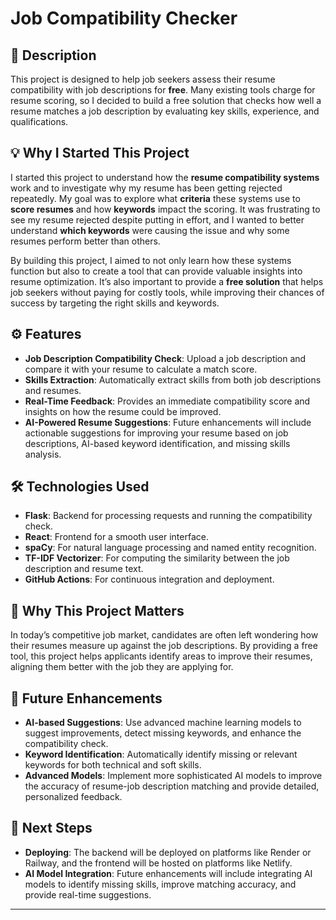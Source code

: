 # Job Compatibility Checker

## 🚀 **Description**
This project is designed to help job seekers assess their resume compatibility with job descriptions for **free**. Many existing tools charge for resume scoring, so I decided to build a free solution that checks how well a resume matches a job description by evaluating key skills, experience, and qualifications.

## 💡 **Why I Started This Project**
I started this project to understand how the **resume compatibility systems** work and to investigate why my resume has been getting rejected repeatedly. My goal was to explore what **criteria** these systems use to **score resumes** and how **keywords** impact the scoring. It was frustrating to see my resume rejected despite putting in effort, and I wanted to better understand **which keywords** were causing the issue and why some resumes perform better than others. 

By building this project, I aimed to not only learn how these systems function but also to create a tool that can provide valuable insights into resume optimization. It’s also important to provide a **free solution** that helps job seekers without paying for costly tools, while improving their chances of success by targeting the right skills and keywords.

## ⚙️ **Features**
- **Job Description Compatibility Check**: Upload a job description and compare it with your resume to calculate a match score.
- **Skills Extraction**: Automatically extract skills from both job descriptions and resumes.
- **Real-Time Feedback**: Provides an immediate compatibility score and insights on how the resume could be improved.
- **AI-Powered Resume Suggestions**: Future enhancements will include actionable suggestions for improving your resume based on job descriptions, AI-based keyword identification, and missing skills analysis.

## 🛠️ **Technologies Used**
- **Flask**: Backend for processing requests and running the compatibility check.
- **React**: Frontend for a smooth user interface.
- **spaCy**: For natural language processing and named entity recognition.
- **TF-IDF Vectorizer**: For computing the similarity between the job description and resume text.
- **GitHub Actions**: For continuous integration and deployment.

## 🌟 **Why This Project Matters**
In today’s competitive job market, candidates are often left wondering how their resumes measure up against the job descriptions. By providing a free tool, this project helps applicants identify areas to improve their resumes, aligning them better with the job they are applying for.

## 🔮 **Future Enhancements**
- **AI-based Suggestions**: Use advanced machine learning models to suggest improvements, detect missing keywords, and enhance the compatibility check.
- **Keyword Identification**: Automatically identify missing or relevant keywords for both technical and soft skills.
- **Advanced Models**: Implement more sophisticated AI models to improve the accuracy of resume-job description matching and provide detailed, personalized feedback.

## 🚀 **Next Steps**
- **Deploying**: The backend will be deployed on platforms like Render or Railway, and the frontend will be hosted on platforms like Netlify.
- **AI Model Integration**: Future enhancements will include integrating AI models to identify missing skills, improve matching accuracy, and provide real-time suggestions.

---
